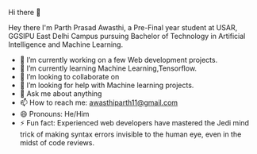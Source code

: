  Hi there 👋
 
Hey there I'm Parth Prasad Awasthi, a Pre-Final year student at USAR, GGSIPU East Delhi Campus pursuing Bachelor of Technology in Artificial Intelligence and Machine Learning.

- 🔭 I’m currently working on a few Web development projects.
- 🌱 I’m currently learning Machine Learning,Tensorflow.
- 👯 I’m looking to collaborate on 
- 🤔 I’m looking for help with Machine learning projects.
- 💬 Ask me about anything 
- 📫 How to reach me: awasthiparth11@gmail.com
- 😄 Pronouns: He/Him
- ⚡ Fun fact: Experienced web developers have mastered the Jedi mind trick of making syntax errors invisible to the human eye, even in the midst of code reviews.

